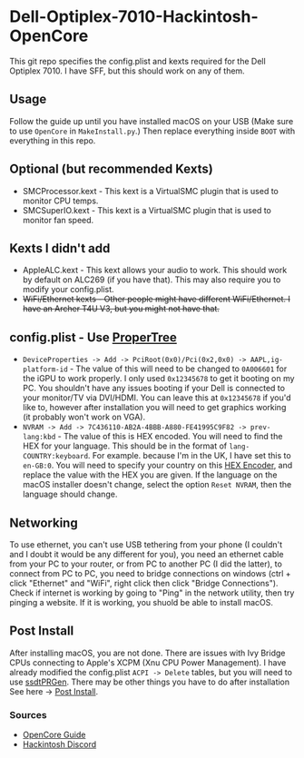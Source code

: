 # Dell-Optiplex-7010-Hackintosh-OpenCore

This git repo specifies the config.plist and kexts required for the Dell Optiplex 7010. I have SFF, but this should work on any of them.

## Usage

Follow the guide up until you have installed macOS on your USB (Make sure to use `OpenCore` in `MakeInstall.py`.) Then replace everything inside `BOOT` with everything in this repo.

## Optional (but recommended Kexts)

- SMCProcessor.kext - This kext is a VirtualSMC plugin that is used to monitor CPU temps.
- SMCSuperIO.kext - This kext is a VirtualSMC plugin that is used to monitor fan speed.

## Kexts I didn't add

- AppleALC.kext - This kext allows your audio to work. This should work by default on ALC269 (if you have that). This may also require you to modify your config.plist.
- ~~WiFi/Ethernet kexts - Other people might have different WiFi/Ethernet. I have an Archer T4U V3, but you might not have that.~~

## config.plist - Use [ProperTree](https://github.com/corpnewt/ProperTree)

- `DeviceProperties -> Add -> PciRoot(0x0)/Pci(0x2,0x0) -> AAPL,ig-platform-id` - The value of this will need to be changed to `0A006601` for the iGPU to work properly. I only used `0x12345678` to get it booting on my PC. You shouldn't have any issues booting if your Dell is connected to your monitor/TV via DVI/HDMI. You can leave this at `0x12345678` if you'd like to, however after installation you will need to get graphics working (it probably won't work on VGA).
- `NVRAM -> Add -> 7C436110-AB2A-4BBB-A880-FE41995C9F82 -> prev-lang:kbd` - The value of this is HEX encoded. You will need to find the HEX for your language. This should be in the format of `lang-COUNTRY:keyboard`. For example. because I'm in the UK, I have set this to `en-GB:0`. You will need to specify your country on this [HEX Encoder](https://www.convertstring.com/EncodeDecode/HexEncode), and replace the value with the HEX you are given. If the language on the macOS installer doesn't change, select the option `Reset NVRAM`, then the language should change.

## Networking
To use ethernet, you can't use USB tethering from your phone (I couldn't and I doubt it would be any different for you), you need an ethernet cable from your PC to your router, or from PC to another PC (I did the latter), to connect from PC to PC, you need to bridge connections on windows (ctrl + click "Ethernet" and "WiFi", right click then click "Bridge Connections"). Check if internet is working by going to "Ping" in the network utility, then try pinging a website. If it is working, you shuold be able to install macOS.

## Post Install

After installing macOS, you are not done. There are issues with Ivy Bridge CPUs connecting to Apple's XCPM (Xnu CPU Power Management). I have already modified the config.plist `ACPI -> Delete` tables, but you will need to use [ssdtPRGen](https://github.com/Piker-Alpha/ssdtPRGen.sh). There may be other things you have to do after installation See here -> [Post Install](https://dortania.github.io/OpenCore-Desktop-Guide/post-install/).

### Sources

- [OpenCore Guide](https://dortania.github.io/OpenCore-Desktop-Guide/)
- [Hackintosh Discord](https://discord.com/invite/8aKs69x)
